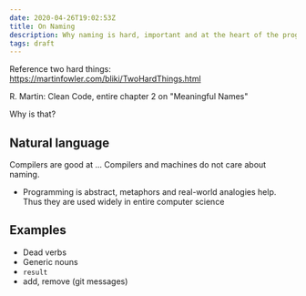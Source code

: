 ```yaml
---
date: 2020-04-26T19:02:53Z
title: On Naming
description: Why naming is hard, important and at the heart of the programming profession
tags: draft
---
```


Reference two hard things: https://martinfowler.com/bliki/TwoHardThings.html

R. Martin: Clean Code, entire chapter 2 on "Meaningful Names"

Why is that?

## Natural language

Compilers are good at ...
Compilers and machines do not care about naming.

* Programming is abstract, metaphors and real-world analogies help. Thus they are used widely in entire computer science


## Examples

* Dead verbs
* Generic nouns
* `result`
* add, remove (git messages)